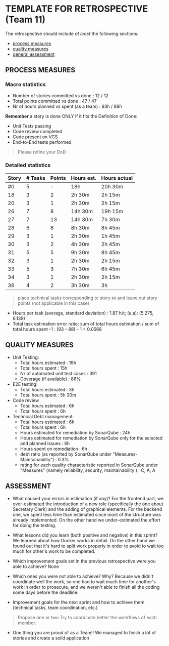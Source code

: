 TEMPLATE FOR RETROSPECTIVE (Team 11)
=====================================

The retrospective should include _at least_ the following
sections:

- [process measures](#process-measures)
- [quality measures](#quality-measures)
- [general assessment](#assessment)

## PROCESS MEASURES 

### Macro statistics

- Number of stories committed vs done : 12 / 12
- Total points committed vs done : 47 / 47
- Nr of hours planned vs spent (as a team) : 93h / 88h

**Remember**  a story is done ONLY if it fits the Definition of Done:
 
- Unit Tests passing
- Code review completed
- Code present on VCS
- End-to-End tests performed

> Please refine your DoD 

### Detailed statistics

| Story  | # Tasks | Points | Hours est. | Hours actual |
|--------|---------|--------|------------|--------------|
| _#0_   | 5       | -      | 18h        | 20h 30m      |
| 18     | 3       | 2      | 2h 30m     | 2h 15m       |
| 20     | 3       | 1      | 2h 30m     | 2h 15m       |
| 26     | 7       | 8      | 14h 30m    | 19h 15m      |
| 27     | 7       | 13     | 14h 30m    | 7h 30m       |
| 28     | 6       | 8      | 8h 30m     | 8h 45m       |
| 29     | 3       | 1      | 2h 30m     | 1h 45m       |
| 30     | 3       | 2      | 4h 30m     | 2h 45m       |
| 31     | 5       | 5      | 9h 30m     | 8h 45m       |
| 32     | 3       | 1      | 2h 30m     | 2h 15m       |
| 33     | 5       | 3      | 7h 30m     | 6h 45m       |
| 34     | 3       | 1      | 2h 30m     | 2h 15m       |
| 36     | 4       | 2      | 3h 30m     | 3h           |

> place technical tasks corresponding to story `#0` and leave out story points (not applicable in this case)

- Hours per task (average, standard deviation) : 1.87 h/t; (e,a): (5.275, 6.139)
- Total task estimation error ratio: sum of total hours estimation / sum of total hours spent -1 : (93 - 88) - 1 = 0.0568

  
## QUALITY MEASURES 

- Unit Testing:
  - Total hours estimated : 19h
  - Total hours spent : 15h
  - Nr of automated unit test cases : 391
  - Coverage (if available) : 86%
- E2E testing:
  - Total hours estimated : 3h
  - Total hours spent : 5h 30m
- Code review 
  - Total hours estimated : 6h
  - Total hours spent : 6h
- Technical Debt management:
  - Total hours estimated : 6h
  - Total hours spent : 6h
  - Hours estimated for remediation by SonarQube : 24h
  - Hours estimated for remediation by SonarQube only for the selected and planned issues : 6h
  - Hours spent on remediation : 6h
  - debt ratio (as reported by SonarQube under "Measures-Maintainability") : 0.3%
  - rating for each quality characteristic reported in SonarQube under "Measures" (namely reliability, security, maintainability ) : C, A, A
  


## ASSESSMENT

- What caused your errors in estimation (if any)?
  For the frontend part, we over-estimated the introduction of a new role (specifically the one about Secretary Clerk) and the adding of graphical elements.
  For the backend one, we spent less time than estimated since most of the structure was already implemented. 
  On the other hand we under-estimated the effort for doing the testing.
  
- What lessons did you learn (both positive and negative) in this sprint?
  We learned about how Docker works in detail. On the other hand we found out that it's hard to split work properly in order to avoid to wait too much for other's work to be completed.

- Which improvement goals set in the previous retrospective were you able to achieve?
  None
  
- Which ones you were not able to achieve? Why?
  Because we didn't coordinate well the work, so one had to wait much time for another's work in order to prosecute, and we weren't able to finish all the coding some days before the deadline.

- Improvement goals for the next sprint and how to achieve them (technical tasks, team coordination, etc.)
> Propose one or two
Try to coordinate better the workflows of each member.

- One thing you are proud of as a Team!!
  We managed to finish a lot of stories and create a solid application

